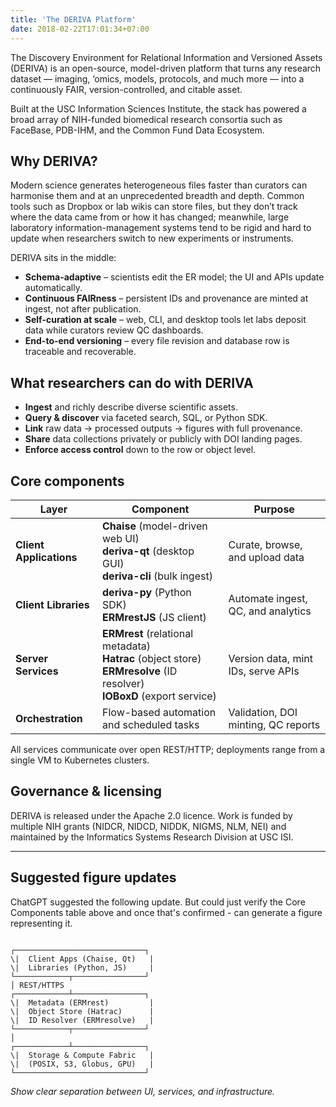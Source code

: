 ```yaml
---
title: 'The DERIVA Platform'
date: 2018-02-22T17:01:34+07:00
---
```


The Discovery Environment for Relational Information and Versioned Assets (DERIVA) is an open-source, model-driven platform that turns any research dataset — imaging, ‘omics, models, protocols, and much more — into a continuously FAIR, version-controlled, and citable asset.  

Built at the USC Information Sciences Institute, the stack has powered a broad array of NIH-funded biomedical research consortia such as FaceBase, PDB-IHM, and the Common Fund Data Ecosystem.  

## Why DERIVA?

Modern science generates heterogeneous files faster than curators can harmonise them and at an unprecedented breadth and depth.  Common tools such as Dropbox or lab wikis can store files, but they don’t track where the data came from or how it has changed; meanwhile, large laboratory information-management systems tend to be rigid and hard to update when researchers switch to new experiments or instruments.

DERIVA sits in the middle:

* **Schema-adaptive** – scientists edit the ER model; the UI and APIs update automatically.  
* **Continuous FAIRness** – persistent IDs and provenance are minted at ingest, not after publication.  
* **Self-curation at scale** – web, CLI, and desktop tools let labs deposit data while curators review QC dashboards.  
* **End-to-end versioning** – every file revision and database row is traceable and recoverable.

## What researchers can do with DERIVA

* **Ingest** and richly describe diverse scientific assets.  
* **Query & discover** via faceted search, SQL, or Python SDK.  
* **Link** raw data → processed outputs → figures with full provenance.  
* **Share** data collections privately or publicly with DOI landing pages.  
* **Enforce access control** down to the row or object level.  

## Core components

| Layer | Component | Purpose |
|-------|-----------|---------|
| **Client Applications** | **Chaise** (model-driven web UI) <br> **deriva-qt** (desktop GUI) <br> **deriva-cli** (bulk ingest) | Curate, browse, and upload data |
| **Client Libraries** | **deriva-py** (Python SDK) <br> **ERMrestJS** (JS client) | Automate ingest, QC, and analytics |
| **Server Services** | **ERMrest** (relational metadata) <br> **Hatrac** (object store) <br> **ERMresolve** (ID resolver) <br> **IOBoxD** (export service) | Version data, mint IDs, serve APIs |
| **Orchestration** | Flow-based automation and scheduled tasks | Validation, DOI minting, QC reports |

All services communicate over open REST/HTTP; deployments range from a single VM to Kubernetes clusters.
<!--
## Proven impact

* **over 4 million files** and **over 250 TB** managed across FaceBase, RBK/GUDMAP, PDB-IHM, PBCC, CFDE, and EyeAI.  
* **Hundreds of DOIs** minted; datasets cited in **>300 publications**.  
* Data-centric ML workflows (DERIVA-ML) cut model re-training time by **40 %** in EyeAI glaucoma study.  
-->

## Governance & licensing

DERIVA is released under the Apache 2.0 licence. Work is funded by multiple NIH grants (NIDCR, NIDCD, NIDDK, NIGMS, NLM, NEI) and maintained by the Informatics Systems Research Division at USC ISI.  

---

## Suggested figure updates

ChatGPT suggested the following update. But could just verify the Core Components table above and once that's confirmed - can generate a figure representing it.

```

┌─────────────────────────────┐
\|  Client Apps (Chaise, Qt)   |
\|  Libraries (Python, JS)     |
└────────────┬────────────────┘
│ REST/HTTPS
┌────────────┴────────────────┐
\|  Metadata (ERMrest)         |
\|  Object Store (Hatrac)      |
\|  ID Resolver (ERMresolve)   |
└────────────┬────────────────┘
│
┌────────────┴────────────────┐
\|  Storage & Compute Fabric   |
\|  (POSIX, S3, Globus, GPU)   |
└─────────────────────────────┘

````
*Show clear separation between UI, services, and infrastructure.*

